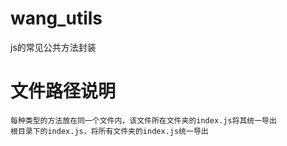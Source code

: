<!--
 * @Author: wangchao96
 * @Date: 2024-06-12 16:36:21
 * @LastEditors: wangchao96
 * @LastEditTime: 2024-06-12 17:35:55
 * @email: wangchao96@xdf.cn
 * @description: 功能介绍： 
-->
# wang_utils
js的常见公共方法封装


# 文件路径说明
```
每种类型的方法放在同一个文件内，该文件所在文件夹的index.js将其统一导出
根目录下的index.js，将所有文件夹的index.js统一导出
```